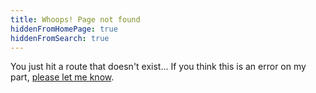 ```yaml
---
title: Whoops! Page not found
hiddenFromHomePage: true
hiddenFromSearch: true
---
```


You just hit a route that doesn't exist... If you think this is an
error on my part, [please let me know](https://damrah.netlify.app/contact).
